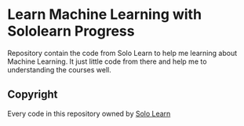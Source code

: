 # Learn Machine Learning with Sololearn Progress

Repository contain the code from Solo Learn to help me learning about Machine Learning. It just little code from there and help me to understanding the courses well.
 
 
## Copyright

Every code in this repository owned by [Solo Learn](https://www.sololearn.com/)

